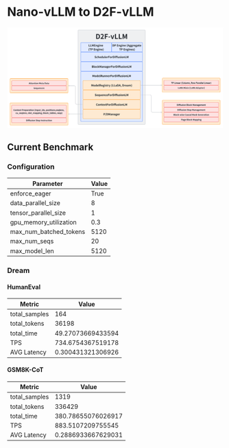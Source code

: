 # Nano-vLLM to D2F-vLLM

![D2F-vLLM](../assets/imgs/impl/0_overview/overview_of_d2f_vllm.png)

## Current Benchmark

### Configuration

| Parameter              | Value |
|------------------------|-------|
| enforce_eager          | True  |
| data_parallel_size     | 8     |
| tensor_parallel_size   | 1     |
| gpu_memory_utilization | 0.3   |
| max_num_batched_tokens | 5120  |
| max_num_seqs           | 20    |
| max_model_len          | 5120  |

### Dream

#### HumanEval

| Metric             | Value                 |
|--------------------|-----------------------|
| total_samples      | 164                   |
| total_tokens       | 36198                 |
| total_time         | 49.27073669433594     |
| TPS                | 734.6754367519178     |
| AVG Latency        | 0.300431321306926     |

#### GSM8K-CoT

| Metric             | Value                 |
|--------------------|-----------------------|
| total_samples      | 1319                  |
| total_tokens       | 336429                |
| total_time         | 380.78655076026917    |
| TPS                | 883.5107209755545     |
| AVG Latency        | 0.2886933667629031    |